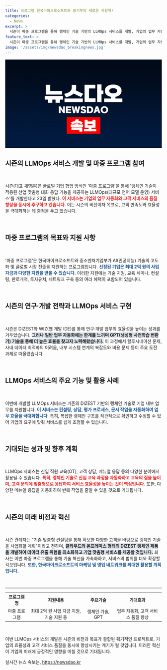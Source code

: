 ```yaml
---
title: 프로그램 한국마이크로소프트와 중기부의 새로운 지원책!
categories:
  - News
excerpt: >
  시즌이 마중 프로그램을 통해 랭체인 기술 기반의 LLMOps 서비스를 개발, 기업의 업무 자동화와 고객 서비스 품질을 높이고자 합니다. 이 혁신적인 서비스는 맞춤형 교육과 상담을 지원하며, 효율성을 극대화할 전망입니다. 클릭하여 더 알아보세요!
feature_text: >
  시즌이 마중 프로그램을 통해 랭체인 기술 기반의 LLMOps 서비스를 개발, 기업의 업무 자동화와 고객 서비스 품질을 높이고자 합니다. 이 혁신적인 서비스는 맞춤형 교육과 상담을 지원하며, 효율성을 극대화할 전망입니다. 클릭하여 더 알아보세요!
image: '/assets/img/newsdao_breakingnews.jpg'
---
```


<p><img src="/assets/img/newsdao_breakingnews.jpg" alt="pcversion 속보" /></p>

<h2 data-ke-size="size26">시즌의 LLMOps 서비스 개발 및 마중 프로그램 참여</h2>

<p data-ke-size="size16">&nbsp;</p>

<p>시즌(대표 채영훈)은 글로벌 기업 협업 방식인 '마중 프로그램'을 통해 '랭체인 기술이 적용된 산업 맞춤형 대화 응답 기능을 제공하는 LLMOps(대규모 언어 모델 운영) 서비스'를 개발한다고 23일 밝혔다. <b><span style="color: #ee2323;">이 서비스는 기업의 업무 자동화와 고객 서비스의 품질 향상을 동시에 추구하고 있습니다.</span></b> 이는 시즌의 비전이자 목표로, 고객 만족도와 효율성을 극대화하는 데 중점을 두고 있습니다. </p>

<p data-ke-size="size16">&nbsp;</p>

<h2 data-ke-size="size26">마중 프로그램의 목표와 지원 사항</h2>

<p data-ke-size="size16">&nbsp;</p>

<p>'마중 프로그램'은 한국마이크로소프트와 중소벤처기업부가 AI(인공지능) 기술의 고도화 및 글로벌 시장 진출을 지원하는 프로그램입니다. <b><span style="color: #1a5490;">선정된 기업은 최대 2억 원의 사업 자금과 다양한 지원을 받을 수 있습니다.</span></b> 이러한 지원에는 기술 지원, 교육 세미나, 컨설팅, 판로개척, 투자유치, 네트워크 구축 등의 여러 혜택이 포함되어 있습니다. </p>

<p data-ke-size="size16">&nbsp;</p>

<h2 data-ke-size="size26">시즌의 연구·개발 전략과 LLMOps 서비스 구현</h2>

<p data-ke-size="size16">&nbsp;</p>

<p>시즌은 DIZEST와 WIZ(웹 개발 IDE)를 통해 연구·개발 업무의 효율성을 높이는 성과를 거두었습니다. <b><span style="background-color: #21538527;">그러나 일반 업무 자동화에는 한계를 느끼며 GPT(생성형 사전학습 변환기) 기술을 통해 더 높은 효율을 찾고자 노력해왔습니다.</span></b> 이 과정에서 할루시네이션 문제, 사내 데이터 최적화의 어려움, 내부 시스템 연계의 복잡도와 비용 문제 등이 주요 도전 과제로 떠올랐습니다. </p>

<p data-ke-size="size16">&nbsp;</p>

<h2 data-ke-size="size26">LLMOps 서비스의 주요 기능 및 활용 사례</h2>

<p data-ke-size="size16">&nbsp;</p>

<p>이번에 개발할 LLMOps 서비스는 기존의 DIZEST 기반의 랭체인 기술로 기업 내부 업무를 지원합니다. <b><span style="color: #1a5490;">이 서비스는 컨설팅, 상담, 평가 프로세스, 문서 작업을 자동화하여 업무 효율을 극대화합니다.</span></b> 특히, 복잡한 랭체인 구조를 직관적으로 확인하고 수정할 수 있어 기업의 요구에 맞춰 서비스를 쉽게 조정할 수 있습니다.</p>

<p data-ke-size="size16">&nbsp;</p>

<h2 data-ke-size="size26">기대되는 성과 및 향후 계획</h2>

<p data-ke-size="size16">&nbsp;</p>

<p>LLMOps 서비스는 신입 직원 교육(OT), 고객 상담, 메뉴얼 응답 등의 다양한 분야에서 활용될 수 있습니다. <b><span style="color: #ee2323;">특히, 랭체인 기술로 신입 교육 과정을 자동화하고 교육의 질을 높이며, 고객 문의에 맞춤형으로 응답하여 서비스 효율성을 높이는 것이 핵심입니다.</span></b> 또한, 다양한 메뉴얼 응답을 자동화하여 반복 작업을 줄일 수 있을 것으로 기대됩니다.</p>

<p data-ke-size="size16">&nbsp;</p>

<h2 data-ke-size="size26">시즌의 미래 비전과 혁신</h2>

<p data-ke-size="size16">&nbsp;</p>

<p>시즌 관계자는 "기존 맞춤형 컨설팅을 통해 확보한 다양한 고객을 바탕으로 랭체인 기술을 사업화할 계획"이라고 전하며, <b><span style="background-color: #21538527;">클라우드와 온프레미스 형태의 DIZEST 랭체인 제품을 개발하여 데이터 유출 위험을 최소화하고 기업 맞춤형 서비스를 제공할 것입니다.</span></b> 회사는 이번 마중 프로그램을 통해 기술 혁신을 가속화하고, 서비스의 범위를 더욱 확장할 각오입니다. <b><span style="color: #1a5490;">또한, 한국마이크로소프트의 마케팅 및 영업 네트워크를 최대한 활용할 계획입니다.</span></b></p>

<p data-ke-size="size16">&nbsp;</p>

<hr />

<table style="border-collapse: collapse; width: 100%;">

<tr>

<td style="text-align: center; height: 17px;"><b>프로그램명</b></td>
<td style="text-align: center; height: 17px;"><b>지원내용</b></td>
<td style="text-align: center; height: 17px;"><b>주요기술</b></td>
<td style="text-align: center; height: 17px;"><b>기대효과</b></td>

</tr>

<tr>

<td style="text-align: center; height: 17px;">마중 프로그램</td>
<td style="text-align: center; height: 17px;">최대 2억 원 사업 자금 지원, 기술 지원 등</td>
<td style="text-align: center; height: 17px;">랭체인 기술, GPT</td>
<td style="text-align: center; height: 17px;">업무 자동화, 고객 서비스 품질 향상</td>

</tr>

</table>

<p data-ke-size="size16">&nbsp;</p>

<p>이번 LLMOps 서비스의 개발은 시즌의 비전과 목표가 결합된 획기적인 프로젝트로, 기업의 효율성과 고객 서비스 품질을 동시에 향상시키는 계기가 될 것입니다. 이러한 혁신이 기업의 미래에 긍정적인 영향을 미칠 것으로 기대됩니다.</p>
실시간 뉴스 속보는, <a href="https://newsdao.kr" rel="dofollow">https://newsdao.kr</a>


